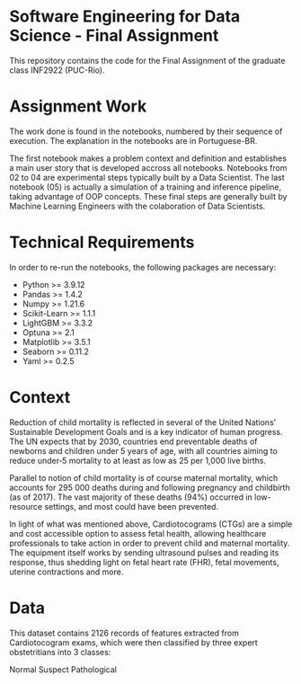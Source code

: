 # Software Engineering for Data Science - Final Assignment

This repository contains the code for the Final Assignment of the graduate class INF2922 (PUC-Rio).

# Assignment Work

The work done is found in the notebooks, numbered by their sequence of execution. The explanation in the notebooks are in Portuguese-BR.

The first notebook makes a problem context and definition and establishes a main user story that is developed accross all notebooks.
Notebooks from 02 to 04 are experimental steps typically built by a Data Scientist.
The last notebook (05) is actually a simulation of a training and inference pipeline, taking advantage of OOP concepts. These final steps are generally built by Machine Learning Engineers with the colaboration of Data Scientists.

# Technical Requirements

In order to re-run the notebooks, the following packages are necessary:
- Python >= 3.9.12
- Pandas >= 1.4.2
- Numpy >= 1.21.6
- Scikit-Learn >= 1.1.1
- LightGBM >= 3.3.2
- Optuna >= 2.1
- Matplotlib >= 3.5.1
- Seaborn >= 0.11.2
- Yaml >= 0.2.5

# Context

Reduction of child mortality is reflected in several of the United Nations' Sustainable Development Goals and is a key indicator of human progress.
The UN expects that by 2030, countries end preventable deaths of newborns and children under 5 years of age, with all countries aiming to reduce under‑5 mortality to at least as low as 25 per 1,000 live births.

Parallel to notion of child mortality is of course maternal mortality, which accounts for 295 000 deaths during and following pregnancy and childbirth (as of 2017). The vast majority of these deaths (94%) occurred in low-resource settings, and most could have been prevented.

In light of what was mentioned above, Cardiotocograms (CTGs) are a simple and cost accessible option to assess fetal health, allowing healthcare professionals to take action in order to prevent child and maternal mortality. The equipment itself works by sending ultrasound pulses and reading its response, thus shedding light on fetal heart rate (FHR), fetal movements, uterine contractions and more.

# Data
This dataset contains 2126 records of features extracted from Cardiotocogram exams, which were then classified by three expert obstetritians into 3 classes:

Normal
Suspect
Pathological
